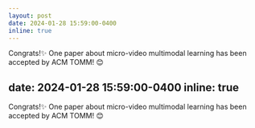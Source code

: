 ```yaml
---
layout: post
date: 2024-01-28 15:59:00-0400
inline: true
---
```

Congrats!:sparkles: One paper about micro-video multimodal learning has been accepted by ACM TOMM! :blush: 


date: 2024-01-28 15:59:00-0400
inline: true
---
Congrats!:sparkles: One paper about micro-video multimodal learning has been accepted by ACM TOMM! :blush: 



